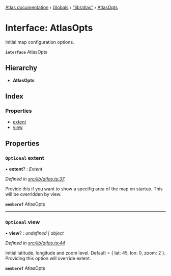 [Atlas documentation](../README.md) › [Globals](../globals.md) › ["lib/atlas"](../modules/_lib_atlas_.md) › [AtlasOpts](_lib_atlas_.atlasopts.md)

# Interface: AtlasOpts

Initial map configuration options.

**`interface`** AtlasOpts

## Hierarchy

* **AtlasOpts**

## Index

### Properties

* [extent](_lib_atlas_.atlasopts.md#optional-extent)
* [view](_lib_atlas_.atlasopts.md#optional-view)

## Properties

### `Optional` extent

• **extent**? : *Extent*

*Defined in [src/lib/atlas.ts:37](https://github.com/chronark/atlas/blob/3cdd76f/src/lib/atlas.ts#L37)*

Provide this if you want to show a specifig area of the map on startup.
This will be overridden by view.

**`memberof`** AtlasOpts

___

### `Optional` view

• **view**? : *undefined | object*

*Defined in [src/lib/atlas.ts:44](https://github.com/chronark/atlas/blob/3cdd76f/src/lib/atlas.ts#L44)*

Initial latitude, longitude and zoom level. Default = { lat: 45, lon: 0, zoom: 2 }.
Providing this option will override extent.

**`memberof`** AtlasOpts
